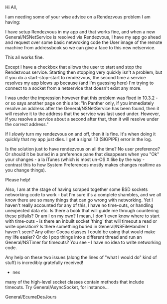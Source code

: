 

Hi All,

I am needing some of your wise advice on a Rendezvous problem I am having:

I have setup Rendezvous in my app and that works fine, and when a new General/NSNetService is resolved via Rendezvous, I have my app go ahead and request over some basic netwroking code the User image of the remote machine from addressbook so we can give a face to this new netservice.

This all works fine.

Except I have a checkbox that allows the user to start and stop the Rendezvous service. Starting then stopping very quickly isn't a problem, but if you do a start-stop-start to rendezvous, the second time a service resolves my app blows up because (and I'm guessing here) I'm trying to connect to a socket from a netservice that doesn't exist any more.

I was under the impression however that this problem was fixed in 10.3.2 - or so says another page on this site: "In Panther only, if you immediately resolve an address after the General/NSNetService has been found, then it will resolve it to the address that the service was last used under. However, if you resolve a service about a second after that, then it will resolve under the correct address."

If I *slowly* turn my rendezvous on and off, then it is fine. It's when doing it quickly that my app just dies. I get a signal 13 (SIGPIPE) error in the log.

Is the solution just to have rendezvous on all the time? No user preference? Or should it be buried in a preference pane that disappears when you "Ok" your changes - a la iTunes (which is most un-OS X like by the way - contrast this to how System Preferences mostly makes changes realtime as you change things).

Please help!

Also, I am at the stage of having scraped together some BSD sockets networking code to work - but I'm sure it's a complete shambles, and we all know there are so many things that can go wrong with networking. Yet I haven't really accounted for any of this, I have no time-outs, or handling unexpected data etc. Is there a book that will guide me through countering these pitfalls? Or am I on my own? I mean, I don't even know where to start with time-outs - is there an inbuilt socket 'thing' that will timeout a read or write operation? Is there something buried in General/NSFileHandler I haven't seen? Any other Cocoa classes I could be using that would make my life easier? Or do I pop things into a different thread and run an General/NSTimer for timeouts? You see - I have no idea to write networking code.

Any help on these two issues (along the lines of "what I would do" kind of stuff) is incredibly gratefully received!

- nex

many of the high-level socket classes contain methods that include timeouts.  Try General/AsyncSocket, for instance...

General/EcumeDesJours